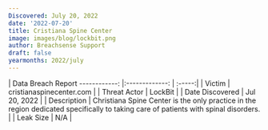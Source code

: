 ```yaml
---
Discovered: July 20, 2022
date: '2022-07-20'
title: Cristiana Spine Center
image: images/blog/lockbit.png
author: Breachsense Support
draft: false
yearmonths: 2022/july
---
```



| Data Breach Report
------------:     |:-------------:    | :-----:|
| Victim      | cristianaspinecenter.com      | 
| Threat Actor      | LockBit      | 
| Date Discovered      | Jul 20, 2022      | 
| Description      | Christiana Spine Center is the only practice in the region dedicated specifically to taking care of patients with spinal disorders.      | 
| Leak Size      | N/A      | 

